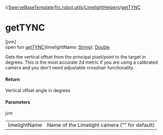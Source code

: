 //[SwerveBaseTemplate](../../../index.md)/[frc.robot.utils](../index.md)/[LimelightHelpers](index.md)/[getTYNC](get-t-y-n-c.md)

# getTYNC

[jvm]\
open fun [getTYNC](get-t-y-n-c.md)(limelightName: [String](https://docs.oracle.com/javase/8/docs/api/java/lang/String.html)): [Double](https://kotlinlang.org/api/latest/jvm/stdlib/kotlin/-double/index.html)

Gets the vertical offset from the principal pixel/point to the target in degrees. This is the most accurate 2d metric if you are using a calibrated camera and you don't need adjustable crosshair functionality.

#### Return

Vertical offset angle in degrees

#### Parameters

jvm

| | |
|---|---|
| limelightName | Name of the Limelight camera (&quot;&quot; for default) |
